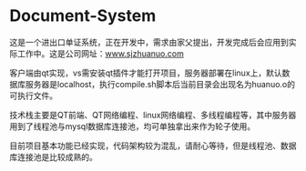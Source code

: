 # Document-System

这是一个进出口单证系统，正在开发中，需求由家父提出，开发完成后会应用到实际工作中。这是公司网址：www.sjzhuanuo.com

客户端由qt实现，vs需安装qt插件才能打开项目，服务器部署在linux上，默认数据库服务器是localhost，执行compile.sh脚本后当前目录会出现名为huanuo.o的可执行文件。

技术栈主要是QT前端、QT网络编程、linux网络编程、多线程编程等，其中服务器用到了线程池与mysql数据库连接池，均可单独拿出来作为轮子使用。

目前项目基本功能已经实现，代码架构较为混乱，请耐心等待，但是线程池、数据库连接池是比较成熟的。
